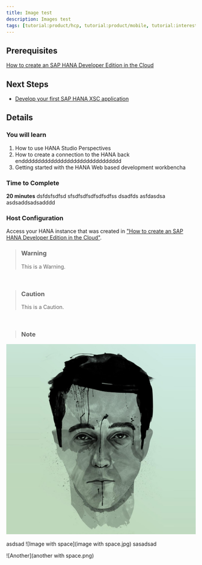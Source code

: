 ```yaml
---
title: Image test
description: Images test
tags: [tutorial:product/hcp, tutorial:product/mobile, tutorial:interest/gettingstarted]
---
```


## Prerequisites  
[How to create an SAP HANA Developer Edition in the Cloud](http://go.sap.com/developer/tutorials/hana-setup-cloud.html)

## Next Steps
- [Develop your first SAP HANA XSC application](http://go.sap.com/developer/tutorials/hana-web-development-workbench.html)

 
## Details
### You will learn  
1. How to use HANA Studio Perspectives
2. How to create a connection to the HANA back enddddddddddddddddddddddddddddddd
3. Getting started with the HANA Web based development workbencha


### Time to Complete
**20 minutes** dsfdsfsdfsd sfsdfsdfsdfsdfsdfss dsadfds asfdasdsa asdsaddsadsadddd

### Host Configuration
Access your HANA instance that was created in ["How to create an SAP HANA Developer Edition in the Cloud"](http://go.sap.com/developer/tutorials/hana-setup-cloud.html).

>### Warning
>This is a Warning.

&nbsp;

>### Caution
>This is a Caution.

&nbsp;

>### Note

![Image - new new](image.jpg)


asdsad ![Image with space](image with space.jpg) sasadsad

![Another](another with space.png)


